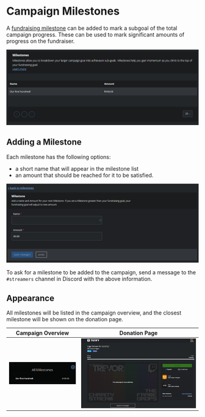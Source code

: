 # Campaign Milestones

A [fundraising milestone](https://info.tiltify.com/support/solutions/articles/43000008825-campaign-milestones) can be added to mark a subgoal of the total campaign progress. These can be used to mark significant amounts of progress on the fundraiser.

![A list of milestones in the Tiltify dashboard.](./tiltify_milestones_list.png)

## Adding a Milestone

Each milestone has the following options:
- a short name that will appear in the milestone list
- an amount that should be reached for it to be satisfied.

![The milestone configuration page.](./tiltify_milestones_options.png)

To ask for a milestone to be added to the campaign, send a message to the `#streamers` channel in Discord with the above information.

## Appearance

All milestones will be listed in the campaign overview, and the closest milestone will be shown on the donation page.

| Campaign Overview | Donation Page |
|-------------------|---------------|
|![A list of milestones in the campaign overview.](./all_milestones.png)|![The closest milestone shown on the donation page.](./next_milestone.png)|
